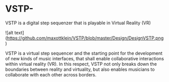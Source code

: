 # VSTP-
VSTP is a digital step sequenzer that is playable in Virtual Reality (VR)


![alt text] (https://github.com/maxottklein/VSTP/blob/master/Design/DesignVSTP.png)

VSTP is a virtual step sequencer and the starting point for the development of new kinds of music interfaces, that shall enable collaborative interactions within virtual reality (VR). In this respect, VSTP not only breaks down the boundaries between reality and virtuality, but also enables musicians to collaborate with each other across borders.
